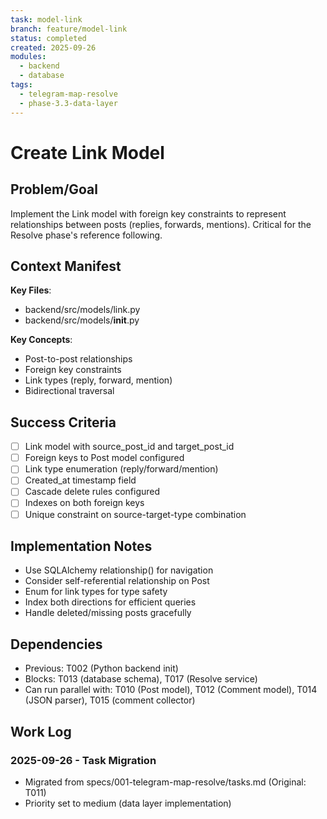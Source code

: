```yaml
---
task: model-link
branch: feature/model-link
status: completed
created: 2025-09-26
modules:
  - backend
  - database
tags:
  - telegram-map-resolve
  - phase-3.3-data-layer
---
```


# Create Link Model

## Problem/Goal
Implement the Link model with foreign key constraints to represent relationships between posts (replies, forwards, mentions). Critical for the Resolve phase's reference following.

## Context Manifest
**Key Files**:
- backend/src/models/link.py
- backend/src/models/__init__.py

**Key Concepts**:
- Post-to-post relationships
- Foreign key constraints
- Link types (reply, forward, mention)
- Bidirectional traversal

## Success Criteria
- [ ] Link model with source_post_id and target_post_id
- [ ] Foreign keys to Post model configured
- [ ] Link type enumeration (reply/forward/mention)
- [ ] Created_at timestamp field
- [ ] Cascade delete rules configured
- [ ] Indexes on both foreign keys
- [ ] Unique constraint on source-target-type combination

## Implementation Notes
- Use SQLAlchemy relationship() for navigation
- Consider self-referential relationship on Post
- Enum for link types for type safety
- Index both directions for efficient queries
- Handle deleted/missing posts gracefully

## Dependencies
- Previous: T002 (Python backend init)
- Blocks: T013 (database schema), T017 (Resolve service)
- Can run parallel with: T010 (Post model), T012 (Comment model), T014 (JSON parser), T015 (comment collector)

## Work Log
### 2025-09-26 - Task Migration
- Migrated from specs/001-telegram-map-resolve/tasks.md (Original: T011)
- Priority set to medium (data layer implementation)